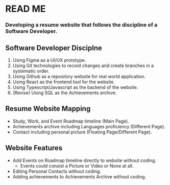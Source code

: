 # READ ME
### Developing a resume website that follows the discipline of a Software Developer.

## Software Developer Disciplne
1. Using Figma as a UI/UX prototype.
2. Using Git technologies to record changes and create branches in a systematic order.
3. Using Github as a repository website for real world application.
4. Using React as the frontend tool for the website.
5. Using Typescript/Javascript as the backend of the website.
6. (Revise) Using SQL as the Achievements archive.

## Resume Website Mapping
- Study, Work, and Event Roadmap timeline (Main Page).
- Achievements archive including Languages proficiency (Different Page).
- Contact including personal picture (Floating Page/Different Page).

## Website Features
- Add Events on Roadmap timeline directly to website without coding.
  - Events could consist a Picture or Video or None at all.
- Editing Personal Contacts without coding.
- Adding achievements to Achievements Archive without coding.
